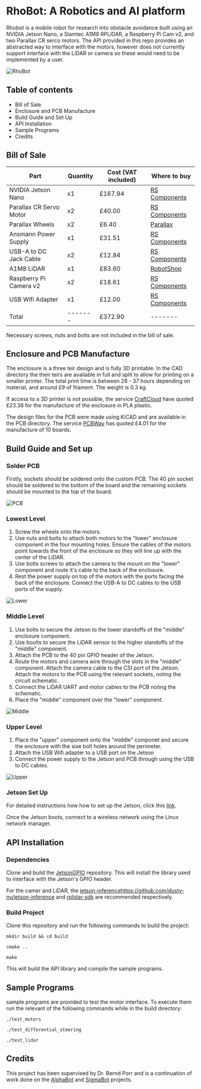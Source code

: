 # RhoBot: A Robotics and AI platform

Rhobot is a mobile robot for research into obstacle avoidance built using an NVIDIA Jetson Nano, a Slamtec A1M8 RPLiDAR, a Raspberry Pi Cam v2, and two Parallax CR serco motors. The API provided in this repo provides an abstracted way to interface with the motors, however does not currently support interface with the LiDAR or camera so these would need to be implemented by a user.

![RhoBot](./figs/rhobot.png)

## Table of contents

- Bill of Sale
- Enclosure and PCB Manufacture
- Build Guide and Set Up
- API Installation
- Sample Programs
- Credits

## Bill of Sale

| Part | Quantity | Cost (VAT included) | Where to buy |
| -------- | ------- | ------- | ------- |
| NVIDIA Jetson Nano | x1 | £167.94 | [RS Components](https://uk.rs-online.com/web/p/processor-development-tools/1999831?gb=s) |
| Parallax CR Servo Motor | x2 | £40.00 | [RS Components](https://uk.rs-online.com/web/p/servo-motors/7813046?gb=s) |
| Parallax Wheels | x2 | £6.40 | [Parallax](https://www.parallax.com/product/robot-wheel-molded-tire-for-servos/) |
| Ansmann Power Supply | x1 | £31.51 | [RS Components](https://uk.rs-online.com/web/p/power-banks/2498449?gb=s) |
| USB-A to DC Jack Cable | x2 | £12.84 | [RS Components](https://uk.rs-online.com/web/p/usb-cables/1862796?gb=s) |
| A1M8 LiDAR | x1 | £83.60 | [RobotShop](https://uk.robotshop.com/products/rplidar-a1m8-360-degree-laser-scanner-development-kit) |
| Raspberry Pi Camera v2 | x2 | £18.61 | [RS Components](https://uk.rs-online.com/web/p/raspberry-pi-cameras/9132664?gb=s) |
| USB Wifi Adapter | x1 | £12.00 | [RS Components](https://uk.rs-online.com/web/p/wifi-adapters/2558455?gb=s) |
| Total | ------- | £372.90 | ------- |


Necessary screws, nuts and bolts are not included in the bill of sale.

## Enclosure and PCB Manufacture

The enclosure is a three teir design and is fully 3D printable. In the CAD directory the their teirs are available in full and split to allow for printing on a smaller printer. The total print time is between 28 - 37 hours depending on material, and around £9 of filament. The weight is 0.3 kg.

If access to a 3D printer is not possible, the service [CraftCloud](craftcloud3d.com) have quoted £23.38 for the manufacture of the enclosure in PLA plastic.

The design files for the PCB were made using KiCAD and are available in the PCB directory. The service [PCBWay](pcbway.com) has quoted £4.01 for the manufacture of 10 boards.

## Build Guide and Set up

### Solder PCB
Firstly, sockets should be soldered onto the custom PCB. The 40 pin socket should be soldered to the bottom of the board and the remaining sockets should be mounted to the top of the board.

![PCB](./figs/PCB.png)

### Lowest Level
1) Screw the wheels onto the motors.
2) Use nuts and bolts to attach both motors to the "lower" enclosure component in the four mounting holes. Ensure the cables of the motors point towards the front of the enclosure so they will line up with the center of the LiDAR.
3) Use bolts screws to attach the camera to the mount on the "lower" component and route it's cable to the back of the enclosure.
4) Rest the power supply on top of the motors with the ports facing the back of the enclosure. Connect the USB-A to DC cables to the USB ports of the supply.

![Lower](./figs/lower.png)

### Middle Level
1) Use bolts to secure the Jetson to the lower standoffs of the "middle" enclosure component.
2) Use boolts to secure the LiDAR sensor to the higher standoffs of the "middle" component.
3) Attach the PCB to the 40 pin GPIO header of the Jetson.
4) Route the motors and camera wire through the slots in the "middle" component. Attach the camera cable to the CSI port of the Jetson. Attach the motors to the PCB using the relevant sockets, noting the circuit schematic.
5) Connect the LiDAR UART and motor cables to the PCB noting the schematic.
6) Place the "middle" component over the "lower" component.

![Middle](./figs/middle.png)

### Upper Level
1) Place the "upper" component onto the "middle" componet and secure the enclosure with the sixe bolt holes around the perimeter.
2) Attach the USB Wifi adapter to a USB port on the Jetson
3) Connect the power supply to the Jetson and PCB through using the USB to DC cables.

![Upper](./figs/upper.png)

### Jetson Set Up
For detailed instructions how how to set up the Jetson, click this [link](https://developer.nvidia.com/embedded/learn/get-started-jetson-nano-devkit).

Once the Jetson boots, connect to a wireless network using the Linux network manager.

## API Installation

### Dependencies
Clone and build the [JetsonGPIO](https://github.com/pjueon/JetsonGPIO) repository. This will install the library used to interface with the Jetson's GPIO header.

For the camer and LiDAR, the [jetson-inference]()https://github.com/dusty-nv/jetson-inference and [rplidar-sdk](https://github.com/Slamtec/rplidar_sdk) are recommended respectively.

### Build Project
Clone this repository and run the following commands to build the project:

`mkdir build && cd build`

`cmake ..`

`make`

This will build the API library and compile the sample programs.

## Sample Programs

sample programs are provided to test the motor interface. To execute them run the relevant of the following commands while in the build directory:

`./test_motors`

`./test_differential_steering`

`./test_lidar`

## Credits

This project has been supervised by Dr. Bernd Porr and is a continuation of work done on the [AlphaBot](https://github.com/berndporr/alphabot) and [SigmaBot](https://github.com/berndporr/sigmabot) projects.
